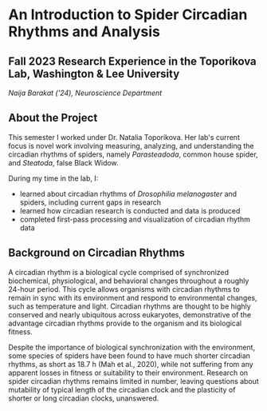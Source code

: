 # An Introduction to Spider Circadian Rhythms and Analysis
## Fall 2023 Research Experience in the Toporikova Lab, Washington & Lee University
*Naija Barakat ('24), Neuroscience Department*

## About the Project
This semester I worked under Dr. Natalia Toporikova. Her lab's current focus is novel work involving measuring, analyzing, and understanding the circadian rhythms of spiders, namely *Parasteadoda*, common house spider, and *Steatoda*, false Black Widow. 

During my time in the lab, I: 
- learned about circadian rhythms of *Drosophilia melanogaster* and spiders, including current gaps in research
- learned how circadian research is conducted and data is produced
- completed first-pass processing and visualization of circadian rhythm data

## Background on Circadian Rhythms
  A circadian rhythm is a biological cycle comprised of synchronized biochemical, physiological, and behavioral changes throughout a roughly 24-hour period. This cycle allows organisms with circadian rhythms to remain in sync with its environment and respond to environmental changes, such as temperature and light. Circadian rhythms are thought to be highly conserved and nearly ubiquitous across eukaryotes, demonstrative of the advantage circadian rhythms provide to the organism and its biological fitness. 
  
  Despite the importance of biological synchronization with the environment, some species of spiders have been found to have much shorter circadian rhythms, as short as 18.7 h (Mah et al., 2020), while not suffering from any apparent losses in fitness or suitability to their environment. Research on spider circadian rhythms remains limited in number, leaving questions about mutability of typical length of the circadian clock and the plasticity of shorter or long circadian clocks, unanswered.
